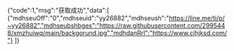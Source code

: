 {"code":1,"msg":"获取成功","data":[ {"mdhseuOff":"0","mdhseuid":"yy26882","mdhseush":"https://line.me/ti/p/~yy26882","mdhseubshbges":"https://raw.githubusercontent.com/2995448/xmzhuiwq/main/backgorund.jpg","mdhdanRrl":"https://www.cjhjksd.com/"} ]}

